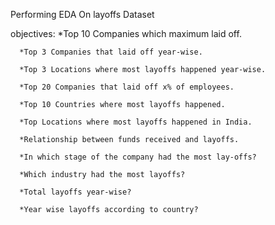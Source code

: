 Performing EDA On layoffs Dataset

objectives:
      *Top 10 Companies which maximum laid off.

      *Top 3 Companies that laid off year-wise.

      *Top 3 Locations where most layoffs happened year-wise.

      *Top 20 Companies that laid off x% of employees.

      *Top 10 Countries where most layoffs happened.

      *Top Locations where most layoffs happened in India.

      *Relationship between funds received and layoffs.

      *In which stage of the company had the most lay-offs?

      *Which industry had the most layoffs?

      *Total layoffs year-wise?

      *Year wise layoffs according to country?
